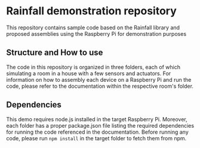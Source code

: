 # Rainfall demonstration repository
This repository contains sample code based on the Rainfall library and proposed assemblies using the Raspberry Pi for demonstration purposes

## Structure and How to use
The code in this repository is organized in three folders, each of which simulating a room in a house with a few sensors and actuators. For information on how to assembly each device on a Raspberry Pi and run the code, please refer to the documentation within the respective room's folder.

## Dependencies
This demo requires node.js installed in the target Raspberry Pi. Moreover, each folder has a proper package.json file listing the required dependencies for running the code referenced in the documentation. Before running any code, please run `npm install` in the target folder to fetch them from npm.
